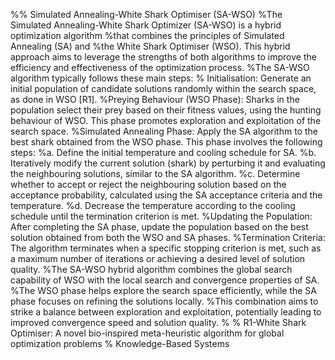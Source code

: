 %% Simulated Annealing-White Shark Optimiser (SA-WSO)
%The Simulated Annealing-White Shark Optimizer (SA-WSO) is a hybrid optimization algorithm
%that combines the principles of Simulated Annealing (SA) and
%the White Shark Optimiser (WSO). This hybrid approach aims to leverage the strengths of both algorithms to improve the efficiency and effectiveness of the optimization process.
%The SA-WSO algorithm typically follows these main steps:
% Initialisation: Generate an initial population of candidate solutions randomly within the search space, as done in WSO [R1].
%Preying Behaviour (WSO Phase): Sharks in the population select their prey based on their fitness values, using the hunting behaviour of WSO. This phase promotes exploration and exploitation of the search space.
%Simulated Annealing Phase: Apply the SA algorithm to the best shark obtained from the WSO phase. This phase involves the following steps:
%a. Define the initial temperature and cooling schedule for SA.
%b. Iteratively modify the current solution (shark) by perturbing it and evaluating the neighbouring solutions, similar to the SA algorithm.
%c. Determine whether to accept or reject the neighbouring solution based on the acceptance probability, calculated using the SA acceptance criteria and the temperature.
%d. Decrease the temperature according to the cooling schedule until the termination criterion is met.
%Updating the Population: After completing the SA phase, update the population based on the best solution obtained from both the WSO and SA phases.
%Termination Criteria: The algorithm terminates when a specific stopping criterion is met, such as a maximum number of iterations or achieving a desired level of solution quality.
%The SA-WSO hybrid algorithm combines the global search capability of WSO with the local search and convergence properties of SA. 
%The WSO phase helps explore the search space efficiently, while the SA phase focuses on refining the solutions locally. 
%This combination aims to strike a balance between exploration and exploitation, potentially leading to improved convergence speed and solution quality.
% 
% R1-White Shark Optimiser: A novel bio-inspired meta-heuristic algorithm for global optimization problems
%   Knowledge-Based Systems 
